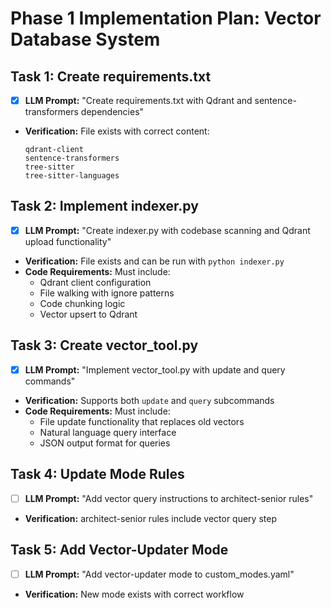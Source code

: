 # Phase 1 Implementation Plan: Vector Database System

## Task 1: Create requirements.txt
- [x] **LLM Prompt:** "Create requirements.txt with Qdrant and sentence-transformers dependencies"
- **Verification:** File exists with correct content:
  ```text
  qdrant-client
  sentence-transformers
  tree-sitter
  tree-sitter-languages
  ```

## Task 2: Implement indexer.py
- [x] **LLM Prompt:** "Create indexer.py with codebase scanning and Qdrant upload functionality"
- **Verification:** File exists and can be run with `python indexer.py`
- **Code Requirements:** Must include:
  - Qdrant client configuration
  - File walking with ignore patterns
  - Code chunking logic
  - Vector upsert to Qdrant

## Task 3: Create vector_tool.py
- [x] **LLM Prompt:** "Implement vector_tool.py with update and query commands"
- **Verification:** Supports both `update` and `query` subcommands
- **Code Requirements:** Must include:
  - File update functionality that replaces old vectors
  - Natural language query interface
  - JSON output format for queries

## Task 4: Update Mode Rules
- [ ] **LLM Prompt:** "Add vector query instructions to architect-senior rules"
- **Verification:** architect-senior rules include vector query step

## Task 5: Add Vector-Updater Mode
- [ ] **LLM Prompt:** "Add vector-updater mode to custom_modes.yaml"
- **Verification:** New mode exists with correct workflow